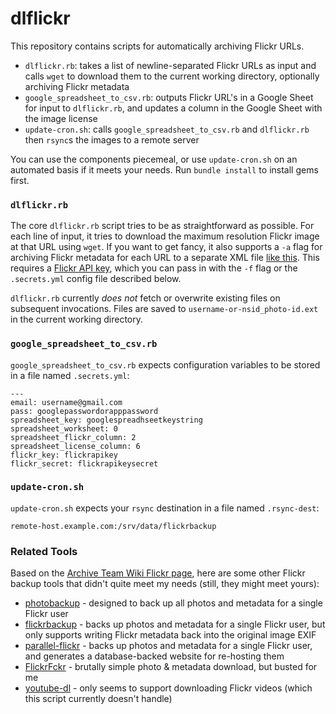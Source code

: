 dlflickr
========

This repository contains scripts for automatically archiving Flickr URLs.

* `dlflickr.rb`: takes a list of newline-separated Flickr URLs as input and calls `wget` to download them to the current working directory, optionally archiving Flickr metadata
* `google_spreadsheet_to_csv.rb`: outputs Flickr URL's in a Google Sheet for input to `dlflickr.rb`, and updates a column in the Google Sheet with the image license
* `update-cron.sh`: calls `google_spreadsheet_to_csv.rb` and `dlflickr.rb` then `rsync`s the images to a remote server

You can use the components piecemeal, or use `update-cron.sh` on an automated basis if it meets your needs. Run `bundle install` to install gems first.

### `dlflickr.rb`

The core `dlflickr.rb` script tries to be as straightforward as possible. For each line of input, it tries to download the maximum resolution Flickr image at that URL using `wget`. If you want to get fancy, it also supports a `-a` flag for archiving Flickr metadata for each URL to a separate XML file [like this](https://gist.github.com/853a6e047aaa0063c8a9). This requires a [Flickr API key](https://www.flickr.com/services/api/keys/), which you can pass in with the `-f` flag or the `.secrets.yml` config file described below.

`dlflickr.rb` currently *does not* fetch or overwrite existing files on subsequent invocations. Files are saved to `username-or-nsid_photo-id.ext` in the current working directory.

### `google_spreadsheet_to_csv.rb`

`google_spreadsheet_to_csv.rb` expects configuration variables to be stored in a file named `.secrets.yml`:

    ---
    email: username@gmail.com
    pass: googlepasswordorapppassword
    spreadsheet_key: googlespreadhseetkeystring
    spreadsheet_worksheet: 0
    spreadsheet_flickr_column: 2
    spreadsheet_license_column: 6
    flickr_key: flickrapikey
    flickr_secret: flickrapikeysecret

### `update-cron.sh`

`update-cron.sh` expects your `rsync` destination in a file named `.rsync-dest`:

    remote-host.example.com:/srv/data/flickrbackup

### Related Tools

Based on the [Archive Team Wiki Flickr page](http://archiveteam.org/index.php?title=Flickr), here are some other Flickr backup tools that didn't quite meet my needs (still, they might meet yours):

* [photobackup](https://hsivonen.fi/photobackup/) - designed to back up all photos and metadata for a single Flickr user
* [flickrbackup](https://github.com/tiagovaz/flickrbackup) - backs up photos and metadata for a single Flickr user, but only supports writing Flickr metadata back into the original image EXIF
* [parallel-flickr](https://github.com/straup/parallel-flickr) - backs up photos and metadata for a single Flickr user, and generates a database-backed website for re-hosting them
* [FlickrFckr](https://github.com/ab2525/FlickrFckr) - brutally simple photo & metadata download, but busted for me
* [youtube-dl](http://rg3.github.io/youtube-dl/) - only seems to support downloading Flickr videos (which this script currently doesn't handle)

